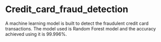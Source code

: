 # Credit_card_fraud_detection
A machine learning model is built to detect the fraudulent credit card transactions. The model used is Random Forest model and the accuracy achieved using it is 99.996%.
